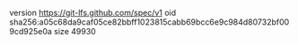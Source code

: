 version https://git-lfs.github.com/spec/v1
oid sha256:a05c68da9caf05ce82bbff1023815cabb69bcc6e9c984d80732bf009cd925e0a
size 49930
